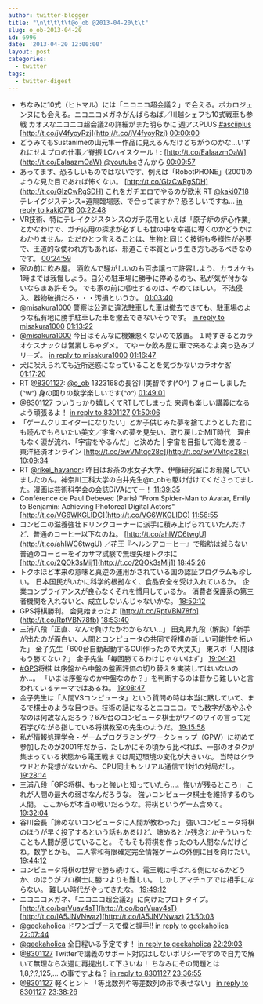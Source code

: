 ```yaml
---
author: twitter-blogger
title: "\n\t\t\t\t@o_ob @2013-04-20\t\t"
slug: o_ob-2013-04-20
id: 6996
date: '2013-04-20 12:00:00'
layout: post
categories:
  - twitter
tags:
  - twitter-digest
---
```


*   ちなみに10式（ヒトマル）には「ニコニコ超会議２」で会える。ボカロジェンヌにも会える。ニコニコメガネがんばらねば／川越シェフも10式戦車も参戦 カオスなニコニコ超会議2の詳細がまた明らかに 週アスPLUS [#asciiplus](http://search.twitter.com/search?q=%23asciiplus) [http://t.co/jV4fyoyRzj](http://t.co/jV4fyoyRzj) [00:00:00](http://twitter.com/o_ob/statuses/325262510276108288)
*   どうみてもSustanimeの山元隼一作品に見えるんだけどちがうのかな…いずれにせよプロの仕事／脊振ILCハイスクール！: [http://t.co/EaIaazmOaW](http://t.co/EaIaazmOaW) [@youtube](http://twitter.com/youtube)さんから [00:09:57](http://twitter.com/o_ob/statuses/325265014946676737)
*   あってます、恐ろしいものではないです、例えば「RobotPHONE」(2001)のような見た目であれば怖くない。 [http://t.co/GIzCwRgSDH](http://t.co/GIzCwRgSDH) これをガチエロでやるのが欧米 RT [@kaki0718](http://twitter.com/kaki0718) テレイグジステンス=遠隔臨場感、で合ってますか？恐ろしいですね… [in reply to kaki0718](http://twitter.com/kaki0718/statuses/325262451169976320) [00:22:48](http://twitter.com/o_ob/statuses/325268251032576000)
*   VR技術、特にテレイクジスタンスのガチ応用といえば「原子炉の炉心作業」とかなわけで、ガチ応用の探求が必ずしも世の中を幸福に導くのかどうかはわかりません。ただひとつ言えることは、生物と同じく技術も多様性が必要で、王道的な使われ方もあれば、邪道こそ本質という生き方もあるべきなのです。 [00:24:59](http://twitter.com/o_ob/statuses/325268800687726592)
*   家の前に飲み屋。 酒飲んで騒がしいのも百歩譲って許容しよう、カラオケも1時までは我慢しよう。自分の駐車場に勝手に停めるのも、私が気が付かないならまあ許そう。 でも家の前に嘔吐するのは、やめてほしい。 不法侵入、器物破損だろ・・・汚損というか。 [01:03:40](http://twitter.com/o_ob/statuses/325278534346108930)
*   [@misakura1000](http://twitter.com/misakura1000) 警察は公道に違法駐車した車は撤去できても、駐車場のような私有地に勝手駐車した車を撤去できないそうです。 [in reply to misakura1000](http://twitter.com/misakura1000/statuses/325279710504448000) [01:13:22](http://twitter.com/o_ob/statuses/325280973455503360)
*   [@misakura1000](http://twitter.com/misakura1000) 今日はそんなに機嫌悪くないので放置。 １時すぎるとカラオケスナックは営業しちゃダメ。 てゆーか飲み屋に車で来るなよ突っ込みプリーズ。 [in reply to misakura1000](http://twitter.com/misakura1000/statuses/325281274988199936) [01:16:47](http://twitter.com/o_ob/statuses/325281833044549632)
*   犬に吠えられても近所迷惑になっていることを気づかないカラオケ客 [01:17:20](http://twitter.com/o_ob/statuses/325281972484198400)
*   RT [@8301127](http://twitter.com/8301127): [@o_ob](http://twitter.com/o_ob) 1323168の長谷川美智です(^O^) フォローしました(^w^) 身の回りの数学楽しいです(*^o^*) [01:49:01](http://twitter.com/o_ob/statuses/325289945952555012)
*   [@8301127](http://twitter.com/8301127) ついうっかり嬉しくてRTしてしまった 来週も楽しい講義になるよう頑張るよ！ [in reply to 8301127](http://twitter.com/8301127/statuses/325288996504735744) [01:50:06](http://twitter.com/o_ob/statuses/325290220905955329)
*   「ゲームクリエイターになりたい」とか子供じみた夢を捨てようとした君にも読んでもらいたい美文／宇宙への夢を見失い、取り戻したMIT時代　理由もなく涙が流れ、「宇宙をやるんだ」と決めた | 宇宙を目指して海を渡る - 東洋経済オンライン [http://t.co/5wVMtqc28c](http://t.co/5wVMtqc28c) [10:09:34](http://twitter.com/o_ob/statuses/325415914696740864)
*   RT [@rikei_hayanon](http://twitter.com/rikei_hayanon): 昨日はお茶の水女子大学、伊藤研究室にお邪魔していましたのん。神奈川工科大学の白井先生@o_obも駆け付けてくださってました。漫画は芸術科学会の会誌DiVAにてー！ [11:39:35](http://twitter.com/o_ob/statuses/325438565653815296)
*   Conférence de Paul Debevec (Paris) "From Spider-Man to Avatar, Emily to Benjamin: Achieving Photoreal Digital Actors" [http://t.co/VG6WKGLIDC](http://t.co/VG6WKGLIDC) [11:56:55](http://twitter.com/o_ob/statuses/325442930284306434)
*   コンビニの滋養強壮ドリンクコーナーに派手に積み上げられていたんだけど、普通のコーヒー以下なのね。 [http://t.co/ahIWC6twgU](http://t.co/ahIWC6twgU) ／花王『ヘルシアコーヒー』で脂肪は減らない　普通のコーヒーをイカサマ試験で無理矢理トクホに [http://t.co/2QOk3sMij1](http://t.co/2QOk3sMij1) [18:45:26](http://twitter.com/o_ob/statuses/325545734239838208)
*   トクホほど本来の意味と真逆の運用がされている国の認証プログラムも珍しい。 日本国民がいかに科学的根拠なく、食品安全を受け入れているか。 企業コンプライアンスが良心なくそれを慣用しているか。 消費者保護系の第三者機関を入れないと、成立しないんじゃないかな。 [18:50:12](http://twitter.com/o_ob/statuses/325546936633536513)
*   GPS将棋勝利。 会見始まったよ [http://t.co/RptVBN78fb](http://t.co/RptVBN78fb) [18:53:40](http://twitter.com/o_ob/statuses/325547809606610944)
*   三浦八段「正直、なんで負けたかわからない…」 田丸昇九段（解説）「新手が出たのが面白い、人間とコンピュータの共同で将棋の新しい可能性を拓いた」 金子先生「600台自動起動するGUI作ったので大丈夫」 東スポ「人間はもう勝てない？」 金子先生「毎回勝てるわけじゃないはず」 [19:04:21](http://twitter.com/o_ob/statuses/325550498189029377)
*   [#GPS](http://search.twitter.com/search?q=%23GPS)将棋 は序盤から中盤の盤面評価の切り替えを実装してはいないのか…。 「いまは序盤なのか中盤なのか？」を判断するのは昔から難しいと言われているテーマではあるね。 [19:08:47](http://twitter.com/o_ob/statuses/325551610845622273)
*   金子先生は「人間VSコンピュータ」という質問の時は本当に黙していて、まるで棋士のような目つき。技術の話になるとニコニコ。でも数字があやふやなのは何故なんだろう？679台のコンピュータ棋士がワイのワイの言って定石学びながら指している将棋教室の先生のようだ。 [19:15:58](http://twitter.com/o_ob/statuses/325553418414481408)
*   私が情報処理学会・ゲームプログラミングワークショップ（GPW）に初めて参加したのが2001年だから、たしかにその頃から比べれば、一部のオタクが集まっている状態から電王戦までは周辺環境の変化が大きいな。 当時はクラウドとか発想がないから、CPU同士もシリアル通信で1対1の対局だし。 [19:28:14](http://twitter.com/o_ob/statuses/325556508047851521)
*   三浦八段「GPS将棋、もっと強いと知っていたら…。悔いが残るところ」 これが人間の最大の弱さなんだろうな。 強いコンピュータ棋士を維持するのも人間。 ここからが本当の戦いだろうな。将棋というゲーム含めて。 [19:32:04](http://twitter.com/o_ob/statuses/325557473375289346)
*   谷川会長「諦めないコンピュータに人間が教わった」 強いコンピュータ将棋のほうが早く投了するという話もあるけど、諦めるとか残念とかそういったことも人間が感じていること。 そもそも将棋を作ったのも人間なんだけどね。数学とかも。 二人零和有限確定完全情報ゲームの外側に目を向けたい。 [19:44:12](http://twitter.com/o_ob/statuses/325560524517560320)
*   コンピュータ将棋の世界で勝ち続けて、電王戦に呼ばれる側になるかどうか、のほうがプロ棋士に勝つよりも難しい。 しかしアマチュアでは相手にならない。 難しい時代がやってきたな。 [19:49:12](http://twitter.com/o_ob/statuses/325561783391768576)
*   ニコニコメガネ、「ニコニコ超会議2」に向けたプロトタイプ。 [http://t.co/bqrVuav4sT](http://t.co/bqrVuav4sT) [http://t.co/IA5JNVNwaz](http://t.co/IA5JNVNwaz) [21:50:03](http://twitter.com/o_ob/statuses/325592195224715266)
*   [@geekaholica](http://twitter.com/geekaholica) ドワンゴブースで僕と握手!! [in reply to geekaholica](http://twitter.com/geekaholica/statuses/325593535350992896) [22:07:44](http://twitter.com/o_ob/statuses/325596646815711232)
*   [@geekaholica](http://twitter.com/geekaholica) 全日程いる予定です！ [in reply to geekaholica](http://twitter.com/geekaholica/statuses/325597907506036736) [22:29:03](http://twitter.com/o_ob/statuses/325602010730741760)
*   [@8301127](http://twitter.com/8301127) Twitterで講義のサポート対応はしないポリシーですので自力で解いて無理なら次週に再提出して下さいね！ ちなみにその問題とは 1,8,?,?,125,... の事ですよね？ [in reply to 8301127](http://twitter.com/8301127/statuses/325610379734577152) [23:36:55](http://twitter.com/o_ob/statuses/325619089819172865)
*   [@8301127](http://twitter.com/8301127) 軽くヒント 「等比数列や等差数列の形で表せない」 [in reply to 8301127](http://twitter.com/8301127/statuses/325610379734577152) [23:38:26](http://twitter.com/o_ob/statuses/325619471047852032)